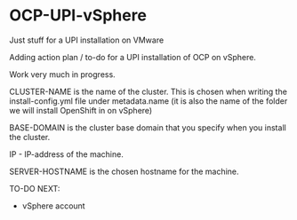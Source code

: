 # OCP-UPI-vSphere
Just stuff for a UPI installation on VMware

Adding action plan / to-do for a UPI installation of OCP on vSphere.

Work very much in progress.

CLUSTER-NAME is the name of the cluster. This is chosen when writing the install-config.yml file under metadata.name (it is also the name of the folder we will install OpenShift in on vSphere)

BASE-DOMAIN is the cluster base domain that you specify when you install the cluster.

IP - IP-address of the machine.

SERVER-HOSTNAME is the chosen hostname for the machine.

TO-DO NEXT:

- vSphere account
